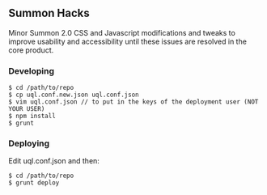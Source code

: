 ## Summon Hacks

Minor Summon 2.0 CSS and Javascript modifications and tweaks to improve usability and accessibility until these issues are resolved in the core product.

### Developing

    $ cd /path/to/repo
    $ cp uql.conf.new.json uql.conf.json
    $ vim uql.conf.json // to put in the keys of the deployment user (NOT YOUR USER)
    $ npm install
    $ grunt

### Deploying

Edit uql.conf.json and then:

    $ cd /path/to/repo
    $ grunt deploy
